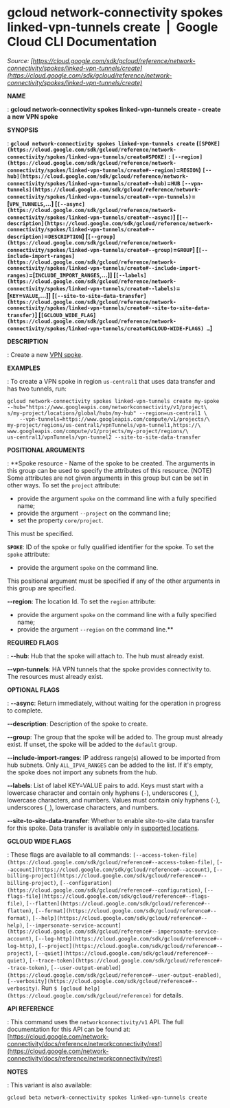 # gcloud network-connectivity spokes linked-vpn-tunnels create  |  Google Cloud CLI Documentation

*Source: [https://cloud.google.com/sdk/gcloud/reference/network-connectivity/spokes/linked-vpn-tunnels/create](https://cloud.google.com/sdk/gcloud/reference/network-connectivity/spokes/linked-vpn-tunnels/create)*

**NAME**

: **gcloud network-connectivity spokes linked-vpn-tunnels create - create a new VPN spoke**

**SYNOPSIS**

: **`gcloud network-connectivity spokes linked-vpn-tunnels create` (`[SPOKE](https://cloud.google.com/sdk/gcloud/reference/network-connectivity/spokes/linked-vpn-tunnels/create#SPOKE)` : `[--region](https://cloud.google.com/sdk/gcloud/reference/network-connectivity/spokes/linked-vpn-tunnels/create#--region)`=`REGION`) `[--hub](https://cloud.google.com/sdk/gcloud/reference/network-connectivity/spokes/linked-vpn-tunnels/create#--hub)`=`HUB` `[--vpn-tunnels](https://cloud.google.com/sdk/gcloud/reference/network-connectivity/spokes/linked-vpn-tunnels/create#--vpn-tunnels)`=[`VPN_TUNNELS`,…] [`[--async](https://cloud.google.com/sdk/gcloud/reference/network-connectivity/spokes/linked-vpn-tunnels/create#--async)`] [`[--description](https://cloud.google.com/sdk/gcloud/reference/network-connectivity/spokes/linked-vpn-tunnels/create#--description)`=`DESCRIPTION`] [`[--group](https://cloud.google.com/sdk/gcloud/reference/network-connectivity/spokes/linked-vpn-tunnels/create#--group)`=`GROUP`] [`[--include-import-ranges](https://cloud.google.com/sdk/gcloud/reference/network-connectivity/spokes/linked-vpn-tunnels/create#--include-import-ranges)`=[`INCLUDE_IMPORT_RANGES`,…]] [`[--labels](https://cloud.google.com/sdk/gcloud/reference/network-connectivity/spokes/linked-vpn-tunnels/create#--labels)`=[`KEY`=`VALUE`,…]] [`[--site-to-site-data-transfer](https://cloud.google.com/sdk/gcloud/reference/network-connectivity/spokes/linked-vpn-tunnels/create#--site-to-site-data-transfer)`] [`[GCLOUD_WIDE_FLAG](https://cloud.google.com/sdk/gcloud/reference/network-connectivity/spokes/linked-vpn-tunnels/create#GCLOUD-WIDE-FLAGS) …`]**

**DESCRIPTION**

: Create a new [VPN
spoke](https://cloud.google.com/network-connectivity/docs/network-connectivity-center/how-to/working-with-hubs-spokes#create-vpn-spoke).

**EXAMPLES**

: To create a VPN spoke in region ``us-central1``
that uses data transfer and has two tunnels, run:

```
gcloud network-connectivity spokes linked-vpn-tunnels create my-spoke --hub="https://www.googleapis.com/networkconnectivity/v1/project\
s/my-project/locations/global/hubs/my-hub" --region=us-central1 \
    --vpn-tunnels=https://www.googleapis.com/compute/v1/projects/\
my-project/regions/us-central1/vpnTunnels/vpn-tunnel1,https://\
www.googleapis.com/compute/v1/projects/my-project/regions/\
us-central1/vpnTunnels/vpn-tunnel2 --site-to-site-data-transfer
```

**POSITIONAL ARGUMENTS**

: **Spoke resource - Name of the spoke to be created. The arguments in this group
can be used to specify the attributes of this resource. (NOTE) Some attributes
are not given arguments in this group but can be set in other ways.
To set the `project` attribute:

- provide the argument `spoke` on the command line with a fully
specified name;
- provide the argument `--project` on the command line;
- set the property `core/project`.

This must be specified.

**`SPOKE`**:
ID of the spoke or fully qualified identifier for the spoke.
To set the `spoke` attribute:

- provide the argument `spoke` on the command line.

This positional argument must be specified if any of the other arguments in this
group are specified.

**--region**:
The location Id.
To set the `region` attribute:

- provide the argument `spoke` on the command line with a fully
specified name;
- provide the argument `--region` on the command line.**

**REQUIRED FLAGS**

: **--hub**:
Hub that the spoke will attach to. The hub must already exist.

**--vpn-tunnels**:
HA VPN tunnels that the spoke provides connectivity to. The resources must
already exist.

**OPTIONAL FLAGS**

: **--async**:
Return immediately, without waiting for the operation in progress to complete.

**--description**:
Description of the spoke to create.

**--group**:
The group that the spoke will be added to. The group must already exist. If
unset, the spoke will be added to the ``default`` group.

**--include-import-ranges**:
IP address range(s) allowed to be imported from hub subnets. Only
``ALL_IPV4_RANGES`` can be added to the list. If it's empty, the spoke does not
import any subnets from the hub.

**--labels**:
List of label KEY=VALUE pairs to add.
Keys must start with a lowercase character and contain only hyphens
(`-`), underscores (`_`), lowercase characters, and
numbers. Values must contain only hyphens (`-`), underscores
(`_`), lowercase characters, and numbers.

**--site-to-site-data-transfer**:
Whether to enable site-to-site data transfer for this spoke. Data transfer is
available only in [supported
locations](https://cloud.google.com/network-connectivity/docs/network-connectivity-center/concepts/locations).

**GCLOUD WIDE FLAGS**

: These flags are available to all commands: `[--access-token-file](https://cloud.google.com/sdk/gcloud/reference#--access-token-file)`,
`[--account](https://cloud.google.com/sdk/gcloud/reference#--account)`, `[--billing-project](https://cloud.google.com/sdk/gcloud/reference#--billing-project)`,
`[--configuration](https://cloud.google.com/sdk/gcloud/reference#--configuration)`,
`[--flags-file](https://cloud.google.com/sdk/gcloud/reference#--flags-file)`,
`[--flatten](https://cloud.google.com/sdk/gcloud/reference#--flatten)`, `[--format](https://cloud.google.com/sdk/gcloud/reference#--format)`, `[--help](https://cloud.google.com/sdk/gcloud/reference#--help)`, `[--impersonate-service-account](https://cloud.google.com/sdk/gcloud/reference#--impersonate-service-account)`,
`[--log-http](https://cloud.google.com/sdk/gcloud/reference#--log-http)`,
`[--project](https://cloud.google.com/sdk/gcloud/reference#--project)`, `[--quiet](https://cloud.google.com/sdk/gcloud/reference#--quiet)`, `[--trace-token](https://cloud.google.com/sdk/gcloud/reference#--trace-token)`, `[--user-output-enabled](https://cloud.google.com/sdk/gcloud/reference#--user-output-enabled)`,
`[--verbosity](https://cloud.google.com/sdk/gcloud/reference#--verbosity)`.
Run `$ [gcloud help](https://cloud.google.com/sdk/gcloud/reference)` for details.

**API REFERENCE**

: This command uses the `networkconnectivity/v1` API. The full
documentation for this API can be found at: [https://cloud.google.com/network-connectivity/docs/reference/networkconnectivity/rest](https://cloud.google.com/network-connectivity/docs/reference/networkconnectivity/rest)

**NOTES**

: This variant is also available:

```
gcloud beta network-connectivity spokes linked-vpn-tunnels create
```